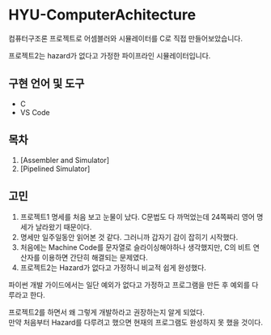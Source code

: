 # HYU-ComputerAchitecture
컴퓨터구조론 프로젝트로 어셈블러와 시뮬레이터를 C로 직접 만들어보았습니다.  
  
프로젝트2는 hazard가 없다고 가정한 파이프라인 시뮬레이터입니다.

## 구현 언어 및 도구
- C
- VS Code

## 목차
1. [Assembler and Simulator]
2. [Pipelined Simulator]

## 고민
1. 프로젝트1 명세를 처음 보고 눈물이 났다. C문법도 다 까먹었는데 24쪽짜리 영어 명세가 날라왔기 때문이다.
2. 명세만 일주일동안 읽어본 것 같다. 그러니까 갑자기 감이 잡히기 시작했다.
3. 처음에는 Machine Code를 문자열로 슬라이싱해야하나 생각했지만, C의 비트 연산자를 이용하면 간단히 해결되는 문제였다.
4. 프로젝트2는 Hazard가 없다고 가정하니 비교적 쉽게 완성했다.
  
파이썬 개발 가이드에서는 일단 예외가 없다고 가정하고 프로그램을 만든 후 예외를 다루라고 한다.  
  
프로젝트2를 하면서 왜 그렇게 개발하라고 권장하는지 알게 되었다.  
만약 처음부터 Hazard를 다루려고 했으면 현재의 프로그램도 완성하지 못 했을 것이다.

